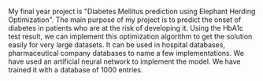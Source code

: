 My final year project is "Diabetes Mellitus prediction using Elephant Herding Optimization". 
The main purpose of my project is to predict the onset of diabetes in patients who are at the risk of developing it.
Using the HbA1c test result, we can implement this optimization algorithm to get the solution easily for very large datasets.
It can be used in hospital databases, pharmaceutical company databases to name a few implementations.
We have used an artificial neural network to implement the model. We have trained it with a database of 1000 entries.
